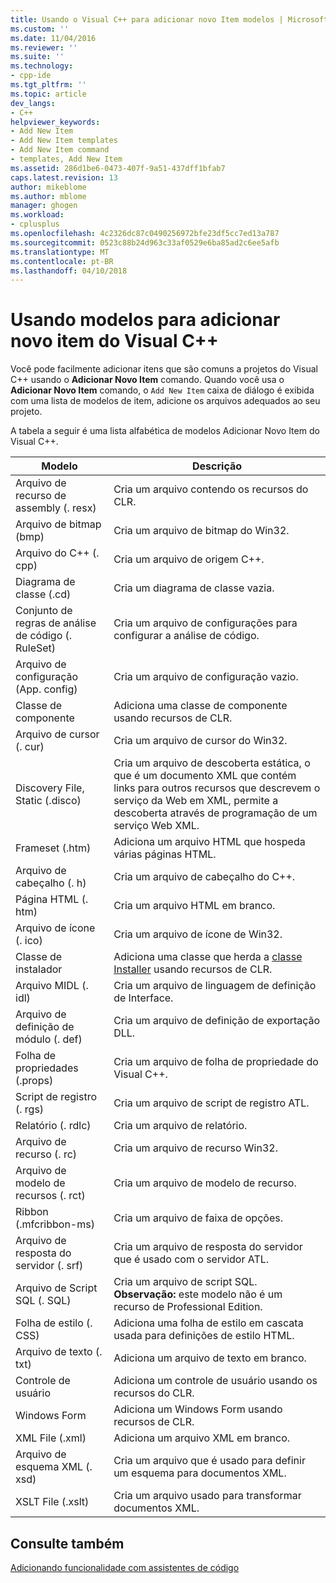 ```yaml
---
title: Usando o Visual C++ para adicionar novo Item modelos | Microsoft Docs
ms.custom: ''
ms.date: 11/04/2016
ms.reviewer: ''
ms.suite: ''
ms.technology:
- cpp-ide
ms.tgt_pltfrm: ''
ms.topic: article
dev_langs:
- C++
helpviewer_keywords:
- Add New Item
- Add New Item templates
- Add New Item command
- templates, Add New Item
ms.assetid: 286d1be6-0473-407f-9a51-437dff1bfab7
caps.latest.revision: 13
author: mikeblome
ms.author: mblome
manager: ghogen
ms.workload:
- cplusplus
ms.openlocfilehash: 4c2326dc87c0490256972bfe23df5cc7ed13a787
ms.sourcegitcommit: 0523c88b24d963c33af0529e6ba85ad2c6ee5afb
ms.translationtype: MT
ms.contentlocale: pt-BR
ms.lasthandoff: 04/10/2018
---
```

# <a name="using-visual-c-add-new-item-templates"></a>Usando modelos para adicionar novo item do Visual C++
Você pode facilmente adicionar itens que são comuns a projetos do Visual C++ usando o **Adicionar Novo Item** comando. Quando você usa o **Adicionar Novo Item** comando, o `Add New Item` caixa de diálogo é exibida com uma lista de modelos de item, adicione os arquivos adequados ao seu projeto.  
  
 A tabela a seguir é uma lista alfabética de modelos Adicionar Novo Item do Visual C++.  
  
|Modelo|Descrição|  
|--------------|-----------------|  
|Arquivo de recurso de assembly (. resx)|Cria um arquivo contendo os recursos do CLR.|  
|Arquivo de bitmap (bmp)|Cria um arquivo de bitmap do Win32.|  
|Arquivo do C++ (. cpp)|Cria um arquivo de origem C++.|  
|Diagrama de classe (.cd)|Cria um diagrama de classe vazia.|  
|Conjunto de regras de análise de código (. RuleSet)|Cria um arquivo de configurações para configurar a análise de código.|  
|Arquivo de configuração (App. config)|Cria um arquivo de configuração vazio.|  
|Classe de componente|Adiciona uma classe de componente usando recursos de CLR.|  
|Arquivo de cursor (. cur)|Cria um arquivo de cursor do Win32.|  
|Discovery File, Static (.disco)|Cria um arquivo de descoberta estática, o que é um documento XML que contém links para outros recursos que descrevem o serviço da Web em XML, permite a descoberta através de programação de um serviço Web XML.|  
|Frameset (.htm)|Adiciona um arquivo HTML que hospeda várias páginas HTML.|  
|Arquivo de cabeçalho (. h)|Cria um arquivo de cabeçalho do C++.|  
|Página HTML (. htm)|Cria um arquivo HTML em branco.|  
|Arquivo de ícone (. ico)|Cria um arquivo de ícone de Win32.|  
|Classe de instalador|Adiciona uma classe que herda a [classe Installer](https://msdn.microsoft.com/en-us/library/system.configuration.install.installer.aspx) usando recursos de CLR.|  
|Arquivo MIDL (. idl)|Cria um arquivo de linguagem de definição de Interface.|  
|Arquivo de definição de módulo (. def)|Cria um arquivo de definição de exportação DLL.|  
|Folha de propriedades (.props)|Cria um arquivo de folha de propriedade do Visual C++.|  
|Script de registro (. rgs)|Cria um arquivo de script de registro ATL.|  
|Relatório (. rdlc)|Cria um arquivo de relatório.|  
|Arquivo de recurso (. rc)|Cria um arquivo de recurso Win32.|  
|Arquivo de modelo de recursos (. rct)|Cria um arquivo de modelo de recurso.|  
|Ribbon (.mfcribbon-ms)|Cria um arquivo de faixa de opções.|  
|Arquivo de resposta do servidor (. srf)|Cria um arquivo de resposta do servidor que é usado com o servidor ATL.|  
|Arquivo de Script SQL (. SQL)|Cria um arquivo de script SQL. **Observação:** este modelo não é um recurso de Professional Edition.|  
|Folha de estilo (. CSS)|Adiciona uma folha de estilo em cascata usada para definições de estilo HTML.|  
|Arquivo de texto (. txt)|Adiciona um arquivo de texto em branco.|  
|Controle de usuário|Adiciona um controle de usuário usando os recursos do CLR.|  
|Windows Form|Adiciona um Windows Form usando recursos de CLR.|  
|XML File (.xml)|Adiciona um arquivo XML em branco.|  
|Arquivo de esquema XML (. xsd)|Cria um arquivo que é usado para definir um esquema para documentos XML.|  
|XSLT File (.xslt)|Cria um arquivo usado para transformar documentos XML.|  
  
## <a name="see-also"></a>Consulte também  
 [Adicionando funcionalidade com assistentes de código](../ide/adding-functionality-with-code-wizards-cpp.md)